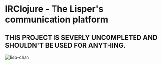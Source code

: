 # IRClojure - The Lisper's communication platform

## THIS PROJECT IS SEVERLY UNCOMPLETED AND SHOULDN'T BE USED FOR ANYTHING.

![lisp-chan](https://external-preview.redd.it/Y8ZeFhllbhsi7qOIfZubqV5PEGur1YxJ14jHdoCW11s.jpg?auto=webp&s=f8cd290f869219003d3ead011d658c40544b3fea)
